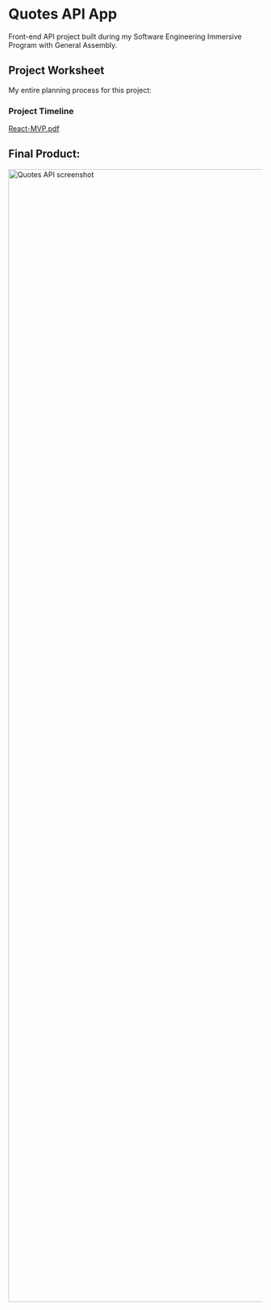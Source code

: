 # Quotes API App

Front-end API project built during my Software Engineering Immersive Program with General Assembly.

## Project Worksheet

My entire planning process for this project:

### Project Timeline

[React-MVP.pdf](https://github.com/robby-13/GA-React-Project/files/8734087/React-MVP.pdf)



## Final Product:
<img width="2240" alt="Quotes API screenshot" src="https://user-images.githubusercontent.com/73762993/169400301-b66b9efc-a5a5-454e-94c1-7191523b0e56.png">
